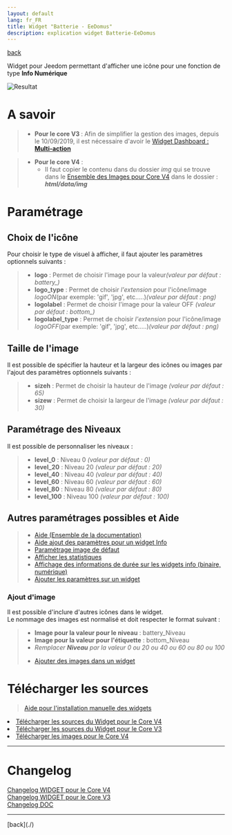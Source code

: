 ```yaml
---
layout: default
lang: fr_FR
title: Widget "Batterie - EeDomus"
description: explication widget Batterie-EeDomus
---
```


[back](./)

Widget pour Jeedom permettant d'afficher une icône pour une fonction de type <b>Info Numérique</b>

<p><img src="../{{site.img}}/exemple/d/bat_eedomus.png" alt="Resultat" /></p>

# A savoir

> - <b>Pour le core V3 </b> : Afin de simplifier la gestion des images, depuis le 10/09/2019, il est nécessaire d'avoir le </b><a href="WIDGET_d_Multi_action_Defaut">Widget Dashboard : <b>Multi-action</b></a>

> - <b>Pour le core V4</b> :
>   - Il faut copier le contenu dans du dossier <i>img</i> qui se trouve dans le <a href="https://github.com/JEALG/JEEDOM-Multi_action-Defaut/tree/images">Ensemble des Images pour Core V4</a> dans le dossier : <b><i>html/data/img</i></b>

# Paramétrage

## Choix de l'icône

Pour choisir le type de visuel à afficher, il faut ajouter les paramètres optionnels suivants :

<blockquote>
    <ul>
        <li><b>logo</b> : Permet de choisir l'image pour la valeur<i>(valeur par défaut : battery_)</i></li>
        <li><b>logo_type</b> : Permet de choisir <i>l'extension</i> pour l'icône/image <i>logoON</i>(par exemple: 'gif', 'jpg', etc.....)<i>(valeur par défaut : png)</i></li>
        <li><b>logolabel</b> : Permet de choisir l'image pour la valeur OFF <i>(valeur par défaut : bottom_)</i></li>
        <li><b>logolabel_type</b> : Permet de choisir <i>l'extension</i> pour l'icône/image <i>logoOFF</i>(par exemple: 'gif', 'jpg', etc.....)<i>(valeur par défaut : png)</i></li>
    </ul>
</blockquote>

## Taille de l'image

Il est possible de spécifier la hauteur et la largeur des icônes ou images par l'ajout des paramètres optionnels suivants :

<blockquote>
    <ul>
        <li><b>sizeh</b> : Permet de choisir la hauteur de l'image <i>(valeur par défaut : 65)</i></li>
        <li><b>sizew</b> : Permet de choisir la largeur de l'image <i>(valeur par défaut : 30)</i></li>
    </ul>
</blockquote>

## Paramétrage des Niveaux

Il est possible de personnaliser les niveaux :

<blockquote>
    <ul>
        <li><b>level_0</b>   : Niveau 0 <i>(valeur par défaut : 0)</i></li>
        <li><b>level_20</b>  : Niveau 20 <i>(valeur par défaut : 20)</i></li>
        <li><b>level_40</b>  : Niveau 40 <i>(valeur par défaut : 40)</i></li>
        <li><b>level_60</b>  : Niveau 60 <i>(valeur par défaut : 60)</i></li>
        <li><b>level_80</b>  : Niveau 80 <i>(valeur par défaut : 80)</i></li>
        <li><b>level_100</b> : Niveau 100 <i>(valeur par défaut : 100)</i></li>
    </ul>
</blockquote>

## Autres paramétrages possibles et Aide

<blockquote>
    <ul>
        <li><a href="{{site.baseurl}}/help/{{page.lang}}/">Aide (Ensemble de la documentation)</a></li>
        <li><a href="{{site.baseurl}}/help/{{page.lang}}/config_info">Aide ajout des paramètres pour un widget Info</a></li>
        <li><a href="{{site.baseurl}}/help/{{page.lang}}/error">Paramétrage image de défaut</a></li>
        <li><a href="{{site.baseurl}}/help/{{page.lang}}/stats">Afficher les statistiques</a></li>
        <li><a href="{{site.baseurl}}/help/{{page.lang}}/stats_temps">Affichage des informations de durée sur les widgets info (binaire, numérique)</a></li>
        <li><a href="{{site.baseurl}}/help/{{page.lang}}/para">Ajouter les paramètres sur un widget</a></li>
    </ul>
</blockquote>

### Ajout d'image

Il est possible d'inclure d'autres icônes dans le widget.<br/>
Le nommage des images est normalisé et doit respecter le format suivant :

<blockquote>
    <ul>
        <li><b>Image pour la valeur pour le niveau</b> : battery_Niveau</li>
        <li><b>Image pour la valeur pour l'étiquette</b> : bottom_Niveau</li>
        <li><i>Remplacer <b>Niveau</b> par la valeur 0 ou 20 ou 40 ou 60 ou 80 ou 100</i></li>
    </ul>
    <ul>
        <li><a href="{{site.baseurl}}/help/{{page.lang}}/add_img">Ajouter des images dans un widget</a></li>
    </ul> 
</blockquote>

# Télécharger les sources

> <a href="{{site.baseurl}}/{{site.help}}/{{page.lang}}/install_manu">Aide pour l'installation manuelle des widgets</a>

<li><a href="https://github.com/JEALG/JEEDOM-Batterie-EeDomus/tree/masterv4">Télécharger les sources du Widget pour le Core V4</a></li>
<li><a href="https://github.com/JEALG/JEEDOM-Batterie-EeDomus/tree/master">Télécharger les sources du Widget pour le Core V3</a></li>
<li><a href="https://github.com/JEALG/JEEDOM-Multi_action-Defaut/tree/images">Télécharger les images pour le Core V4</a></li>

<hr />

# Changelog

<a href="https://github.com/JEALG/JEEDOM-Batterie-EeDomus/commits/masterv4">Changelog WIDGET pour le Core V4</a><br/>
<a href="https://github.com/JEALG/JEEDOM-Batterie-EeDomus/commits/master">Changelog WIDGET pour le Core V3</a><br/>
<a href="https://github.com/JEALG/JEEDOM-Widget_JAG-doc/commits/master">Changelog DOC</a>

<hr />
[back](./)
